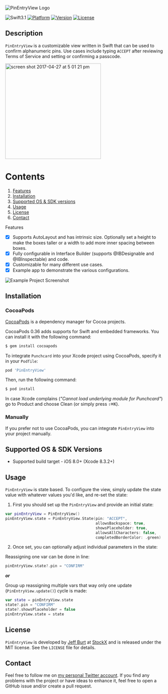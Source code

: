 ![PinEntryView Logo](https://cloud.githubusercontent.com/assets/2835199/25503255/aa050598-2b67-11e7-89f7-b0fbc6da31ba.png)

![Swift3.1](https://img.shields.io/badge/Swift-3.1-orange.svg?style=flat")
[![Platform](https://img.shields.io/cocoapods/p/PinEntryView.svg?style=flat)](http://cocoapods.org/pods/PinEntryView)
[![Version](https://img.shields.io/cocoapods/v/PinEntryView.svg?style=flat)](http://cocoapods.org/pods/PinEntryView)
[![License](https://img.shields.io/cocoapods/l/PinEntryView.svg?style=flat)](http://cocoapods.org/pods/PinEntryView)

Description
--------------

`PinEntryView` is a customizable view written in Swift that can be used to confirm alphanumeric pins. Use cases include typing `ACCEPT` after reviewing Terms of Service and setting or confirming a passcode.

<img width="303" alt="screen shot 2017-04-27 at 5 01 21 pm" src="https://cloud.githubusercontent.com/assets/2835199/25504253/2f457ec4-2b6b-11e7-8dce-309c858443cb.png">

# Contents
1. [Features](#features)
3. [Installation](#installation)
4. [Supported OS & SDK versions](#supported-versions)
5. [Usage](#usage)
6. [License](#license)
7. [Contact](#contact)

<a name="features"> Features </a>

- [x] Supports AutoLayout and has intrinsic size. Optionally set a height to make the boxes taller or a width to add more inner spacing between boxes.
- [x] Fully configurable in Interface Builder (supports @IBDesignable and @IBInspectable) and code.
- [x] Customizable for many different use cases.
- [x] Example app to demonstrate the various configurations.

![Example Project Screenshot](https://cloud.githubusercontent.com/assets/2835199/25539360/d8ca88be-2c14-11e7-809d-5ef620524d1a.png)

<a name="installation"> Installation </a>
--------------

### CocoaPods

[CocoaPods](http://cocoapods.org) is a dependency manager for Cocoa projects.

CocoaPods 0.36 adds supports for Swift and embedded frameworks. You can install it with the following command:

```bash
$ gem install cocoapods
```

To integrate `Punchcard` into your Xcode project using CocoaPods, specify it in your `Podfile`:

```ruby
pod 'PinEntryView'
```

Then, run the following command:

```bash
$ pod install
```

In case Xcode complains (<i>"Cannot load underlying module for Punchcard"</i>) go to Product and choose Clean (or simply press <kbd>⇧</kbd><kbd>⌘</kbd><kbd>K</kbd>).

### Manually

If you prefer not to use CocoaPods, you can integrate `PinEntryView` into your project manually.

<a name="supported-versions"> Supported OS & SDK Versions </a>
-----------------------------

* Supported build target - iOS 8.0+ (Xcode 8.3.2+)

<a name="usage"> Usage </a>
--------------

`PinEntryView` is state based. To configure the view, simply update the state value with whatever values you'd like, and re-set the state:

1) First you should set up the `PinEntryView` and provide an initial state:

```swift
var pinEntryView = PinEntryView()
pinEntryView.state = PinEntryView.State(pin: "ACCEPT",
                                        allowsBackspace: true,
                                        showsPlaceholder: true,
                                        allowsAllCharacters: false,
                                        completedBorderColor: .green)
```

2) Once set, you can optionally adjust individual parameters in the state:

Reassigning one var can be done in line:
```swift
pinEntryView.state?.pin = "CONFIRM"
```

***or***

Group up reassigning multiple vars that way only one update (`PinEntryView.update()`) cycle is made:
```swift
var state = pinEntryView.state
state?.pin = "CONFIRM"
state?.showsPlaceholder = false
pinEntryView.state = state
```

<a name="license"> License </a>
--------------

`PinEntryView` is developed by [Jeff Burt](https://www.linkedin.com/in/jeffaburt) at [StockX](https://stockx.com) and is released under the MIT license. See the `LICENSE` file for details.

<a name="contact"> Contact </a>
--------------

Feel free to follow me on [my personal Twitter account](https://twitter.com/jeffburtjr). If you find any problems with the project or have ideas to enhance it, feel free to open a GitHub issue and/or create a pull request.

